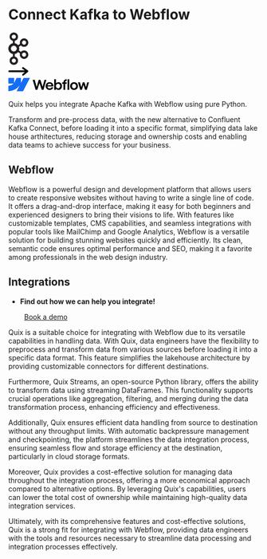 # Connect Kafka to Webflow

<div class="connect-images cards blog-grid-card" markdown>
<div>
<img src="../images/kafka_logo.png" width="40px" />
</div>
<div>
<img src="../images/arrow.svg" width="40px" />
</div>
<div>
<img src="./images/webflow_1.jpg" />
</div>
</div>

Quix helps you integrate Apache Kafka with Webflow using pure Python.

Transform and pre-process data, with the new alternative to Confluent Kafka Connect, before loading it into a specific format, simplifying data lake house arthitectures, reducing storage and ownership costs and enabling data teams to achieve success for your business.

## Webflow

Webflow is a powerful design and development platform that allows users to create responsive websites without having to write a single line of code. It offers a drag-and-drop interface, making it easy for both beginners and experienced designers to bring their visions to life. With features like customizable templates, CMS capabilities, and seamless integrations with popular tools like MailChimp and Google Analytics, Webflow is a versatile solution for building stunning websites quickly and efficiently. Its clean, semantic code ensures optimal performance and SEO, making it a favorite among professionals in the web design industry.

## Integrations

<div class="grid cards" markdown>

- __Find out how we can help you integrate!__

    <a class="md-button md-button--primary" href="https://share.hsforms.com/1iW0TmZzKQMChk0lxd_tGiw4yjw2?__hstc=175542013.2303933fbd746c0ac86d9ccbe9bc9100.1728383268831.1729603416735.1729620918855.31&__hssc=175542013.1.1729620918855&__hsfp=2132701734" target="_blank" style="margin:.5rem;">Book a demo</a>

</div>


Quix is a suitable choice for integrating with Webflow due to its versatile capabilities in handling data. With Quix, data engineers have the flexibility to preprocess and transform data from various sources before loading it into a specific data format. This feature simplifies the lakehouse architecture by providing customizable connectors for different destinations.

Furthermore, Quix Streams, an open-source Python library, offers the ability to transform data using streaming DataFrames. This functionality supports crucial operations like aggregation, filtering, and merging during the data transformation process, enhancing efficiency and effectiveness.

Additionally, Quix ensures efficient data handling from source to destination without any throughput limits. With automatic backpressure management and checkpointing, the platform streamlines the data integration process, ensuring seamless flow and storage efficiency at the destination, particularly in cloud storage formats.

Moreover, Quix provides a cost-effective solution for managing data throughout the integration process, offering a more economical approach compared to alternative options. By leveraging Quix's capabilities, users can lower the total cost of ownership while maintaining high-quality data integration services.

Ultimately, with its comprehensive features and cost-effective solutions, Quix is a strong fit for integrating with Webflow, providing data engineers with the tools and resources necessary to streamline data processing and integration processes effectively.

